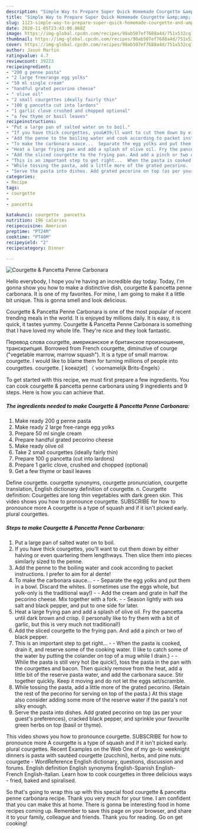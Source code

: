 ```yaml
---
description: "Simple Way to Prepare Super Quick Homemade Courgette &amp;amp; Pancetta Penne Carbonara"
title: "Simple Way to Prepare Super Quick Homemade Courgette &amp;amp; Pancetta Penne Carbonara"
slug: 1123-simple-way-to-prepare-super-quick-homemade-courgette-and-amp-pancetta-penne-carbonara
date: 2020-11-05T23:43:00.868Z
image: https://img-global.cpcdn.com/recipes/98ab507ef7688a4d/751x532cq70/courgette-pancetta-penne-carbonara-recipe-main-photo.jpg
thumbnail: https://img-global.cpcdn.com/recipes/98ab507ef7688a4d/751x532cq70/courgette-pancetta-penne-carbonara-recipe-main-photo.jpg
cover: https://img-global.cpcdn.com/recipes/98ab507ef7688a4d/751x532cq70/courgette-pancetta-penne-carbonara-recipe-main-photo.jpg
author: Jason Martin
ratingvalue: 4.7
reviewcount: 39223
recipeingredient:
- "200 g penne pasta"
- "2 large freerange egg yolks"
- "50 ml single cream"
- "handful grated pecorino cheese"
- " olive oil"
- "2 small courgettes ideally fairly thin"
- "100 g pancetta cut into lardons"
- "1 garlic clove crushed and chopped optional"
- "a few thyme or basil leaves"
recipeinstructions:
- "Put a large pan of salted water on to boil."
- "If you have thick courgettes, you&#39;ll want to cut them down by either halving or even quartering them lengthways. Then slice them into pieces similarly sized to the penne."
- "Add the penne to the boiling water and cook according to packet instructions. I prefer to aim for al dente!"
- "To make the carbonara sauce...  Separate the egg yolks and put them in a bowl. Discard the whites. (I sometimes use the eggs whole, but yolk-only is the traditional way!)  Add the cream and grate in half the pecorino cheese. Mix together with a fork.   Season lightly with sea salt and black pepper, and put to one side for later."
- "Heat a large frying pan and add a splash of olive oil. Fry the pancetta until dark brown and crisp. (I personally like to fry them with a bit of garlic, but this is very much not traditional!)"
- "Add the sliced courgette to the frying pan. And add a pinch or two of black pepper."
- "This is an important step to get right...  When the pasta is cooked, drain it, and reserve some of the cooking water. (I like to catch some of the water by putting the colander on top of a mug while I drain.)  While the pasta is still very hot (be quick!), toss the pasta in the pan with the courgettes and bacon. Then quickly remove from the heat, add a little bit of the reserve pasta water, and add the carbonara sauce. Stir together quickly. Keep it moving and do not let the eggs set/scramble."
- "While tossing the pasta, add a little more of the grated pecorino. (Retain the rest of the pecorino for serving on top of the pasta.) At this stage also consider adding some more of the reserve water if the pasta&#39;s not silky enough."
- "Serve the pasta into dishes. Add grated pecorino on top (as per your guest&#39;s preferences), cracked black pepper, and sprinkle your favourite green herbs on top (basil or thyme)."
categories:
- Recipe
tags:
- courgette
- 
- pancetta

katakunci: courgette  pancetta 
nutrition: 196 calories
recipecuisine: American
preptime: "PT24M"
cooktime: "PT40M"
recipeyield: "2"
recipecategory: Dinner

---
```



![Courgette &amp; Pancetta Penne Carbonara](https://img-global.cpcdn.com/recipes/98ab507ef7688a4d/751x532cq70/courgette-pancetta-penne-carbonara-recipe-main-photo.jpg)

Hello everybody, I hope you're having an incredible day today. Today, I'm gonna show you how to make a distinctive dish, courgette &amp; pancetta penne carbonara. It is one of my favorites. For mine, I am going to make it a little bit unique. This is gonna smell and look delicious.

Courgette &amp; Pancetta Penne Carbonara is one of the most popular of recent trending meals in the world. It is enjoyed by millions daily. It is easy, it is quick, it tastes yummy. Courgette &amp; Pancetta Penne Carbonara is something that I have loved my whole life. They're nice and they look fantastic.

Перевод слова courgette, американское и британское произношение, транскрипция. Borrowed from French courgette, diminutive of courge (&#34;vegetable marrow, marrow squash&#34;). It is a type of small marrow. courgette. I would like to blame them for turning millions of people into courgettes. courgette. [ koeəzjet] 〈 voornamelijk Brits-Engels〉.


To get started with this recipe, we must first prepare a few ingredients. You can cook courgette &amp; pancetta penne carbonara using 9 ingredients and 9 steps. Here is how you can achieve that.

<!--inarticleads1-->

##### The ingredients needed to make Courgette &amp; Pancetta Penne Carbonara:

1. Make ready 200 g penne pasta
1. Make ready 2 large free-range egg yolks
1. Prepare 50 ml single cream
1. Prepare handful grated pecorino cheese
1. Make ready  olive oil
1. Take 2 small courgettes (ideally fairly thin)
1. Prepare 100 g pancetta (cut into lardons)
1. Prepare 1 garlic clove, crushed and chopped (optional)
1. Get a few thyme or basil leaves


Define courgette. courgette synonyms, courgette pronunciation, courgette translation, English dictionary definition of courgette. n. Courgette definition: Courgettes are long thin vegetables with dark green skin. This video shows you how to pronounce courgette. SUBSCRIBE for how to pronounce more A courgette is a type of squash and if it isn&#39;t picked early. plural courgettes. 

<!--inarticleads2-->

##### Steps to make Courgette &amp; Pancetta Penne Carbonara:

1. Put a large pan of salted water on to boil.
1. If you have thick courgettes, you&#39;ll want to cut them down by either halving or even quartering them lengthways. Then slice them into pieces similarly sized to the penne.
1. Add the penne to the boiling water and cook according to packet instructions. I prefer to aim for al dente!
1. To make the carbonara sauce... -  - Separate the egg yolks and put them in a bowl. Discard the whites. (I sometimes use the eggs whole, but yolk-only is the traditional way!) -  - Add the cream and grate in half the pecorino cheese. Mix together with a fork.  -  - Season lightly with sea salt and black pepper, and put to one side for later.
1. Heat a large frying pan and add a splash of olive oil. Fry the pancetta until dark brown and crisp. (I personally like to fry them with a bit of garlic, but this is very much not traditional!)
1. Add the sliced courgette to the frying pan. And add a pinch or two of black pepper.
1. This is an important step to get right... -  - When the pasta is cooked, drain it, and reserve some of the cooking water. (I like to catch some of the water by putting the colander on top of a mug while I drain.) -  - While the pasta is still very hot (be quick!), toss the pasta in the pan with the courgettes and bacon. Then quickly remove from the heat, add a little bit of the reserve pasta water, and add the carbonara sauce. Stir together quickly. Keep it moving and do not let the eggs set/scramble.
1. While tossing the pasta, add a little more of the grated pecorino. (Retain the rest of the pecorino for serving on top of the pasta.) At this stage also consider adding some more of the reserve water if the pasta&#39;s not silky enough.
1. Serve the pasta into dishes. Add grated pecorino on top (as per your guest&#39;s preferences), cracked black pepper, and sprinkle your favourite green herbs on top (basil or thyme).


This video shows you how to pronounce courgette. SUBSCRIBE for how to pronounce more A courgette is a type of squash and if it isn&#39;t picked early. plural courgettes. Recent Examples on the Web One of my go-to weeknight dinners is pasta with sautéed courgette (zucchini), herbs, and pine nuts. courgette - WordReference English dictionary, questions, discussion and forums. English definition English synonyms English-Spanish English-French English-Italian. Learn how to cook courgettes in three delicious ways - fried, baked and spiralised. 

So that's going to wrap this up with this special food courgette &amp; pancetta penne carbonara recipe. Thank you very much for your time. I am confident that you can make this at home. There is gonna be interesting food in home recipes coming up. Remember to save this page on your browser, and share it to your family, colleague and friends. Thank you for reading. Go on get cooking!
